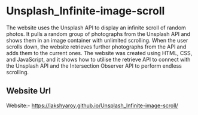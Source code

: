 # Unsplash_Infinite-image-scroll
The website uses the Unsplash API to display an infinite scroll of random photos. It pulls a random group of photographs from the Unsplash API and shows them in an image container with unlimited scrolling. When the user scrolls down, the website retrieves further photographs from the API and adds them to the current ones. The website was created using HTML, CSS, and JavaScript, and it shows how to utilise the retrieve API to connect with the Unsplash API and the Intersection Observer API to perform endless scrolling.


##  Website Url

Website:- https://lakshyaroy.github.io/Unsplash_Infinite-image-scroll/


